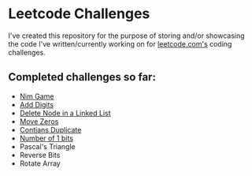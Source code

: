 # Leetcode Challenges
I've created this repository for the purpose of storing and/or showcasing the code I've written/currently working on for [leetcode.com's](http://leetcode.com) coding challenges.

## Completed challenges so far:
- [Nim Game](https://github.com/gittheking/leetcode_challenges/blob/master/javascript/nim_game.js)
- [Add Digits](https://github.com/gittheking/leetcode_challenges/blob/master/javascript/add_digits.js)
- [Delete Node in a Linked List](https://github.com/gittheking/leetcode_challenges/blob/master/javascript/ll_delete_node.js) 
- [Move Zeros](https://github.com/gittheking/leetcode_challenges/blob/master/javascript/move_zeros.js)
- [Contians Duplicate](https://github.com/gittheking/leetcode_challenges/blob/master/javascript/contains_duplicate.js)
- [Number of 1 bits](https://github.com/gittheking/leetcode_challenges/blob/master/javascript/number_of_1_bits.js)
- Pascal's Triangle
- Reverse Bits
- Rotate Array